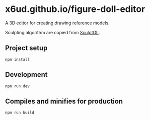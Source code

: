 # x6ud.github.io/figure-doll-editor

A 3D editor for creating drawing reference models.

Sculpting algorithm are copied from [SculptGL](https://github.com/stephomi/sculptgl).

## Project setup

```
npm install
```

## Development

```
npm run dev
```

## Compiles and minifies for production

```
npm run build
```
